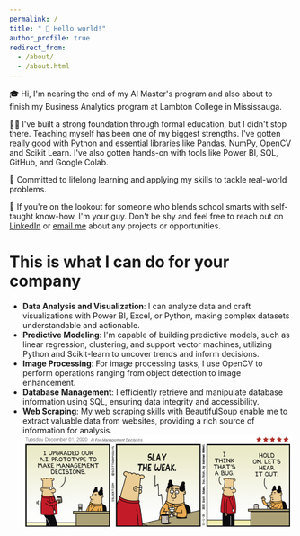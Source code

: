 ```yaml
---
permalink: /
title: " 👋 Hello world!"
author_profile: true
redirect_from: 
  - /about/
  - /about.html
---
```


🎓 Hi, I'm nearing the end of my AI Master's program and also about to finish my Business Analytics program at Lambton College in Mississauga.

👨‍💻 I've built a strong foundation through formal education, but I didn't stop there. Teaching myself has been one of my biggest strengths. I've gotten really good with Python and essential libraries like Pandas, NumPy, OpenCV and Scikit Learn. I've also gotten hands-on with tools like Power BI, SQL, GitHub, and Google Colab.

📘 Committed to lifelong learning and applying my skills to tackle real-world problems.

🤝 If you're on the lookout for someone who blends school smarts with self-taught know-how, I'm your guy. Don't be shy and feel free to reach out on [LinkedIn](https://www.linkedin.com/in/vasconezswett/) or [email me](mailto:carvas91@hotmail.com) about any projects or opportunities.

This is what I can do for your company
======
- **Data Analysis and Visualization**: I can analyze data and craft visualizations with Power BI, Excel, or Python, making complex datasets understandable and actionable.
- **Predictive Modeling**: I'm capable of building predictive models, such as linear regression, clustering, and support vector machines, utilizing Python and Scikit-learn to uncover trends and inform decisions.
- **Image Processing**: For image processing tasks, I use OpenCV to perform operations ranging from object detection to image enhancement.
- **Database Management**: I efficiently retrieve and manipulate database information using SQL, ensuring data integrity and accessibility.
- **Web Scraping**: My web scraping skills with BeautifulSoup enable me to extract valuable data from websites, providing a rich source of information for analysis.
![dilbert](images/dilbert.png)